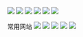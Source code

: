 <p align="left">
  <img src="https://img.shields.io/badge/Github-Zer0--hex-brightgreen" /> 
  <img src="https://img.shields.io/badge/-C-black?style=flat-square&logo=C"/>
  <img src="https://img.shields.io/badge/-Python-black?style=flat-square&logo=Python"/>
  <img src="https://img.shields.io/badge/-Shell-black?style=flat-square&logo=Shell"/>
  <img src="https://img.shields.io/badge/-Go-black?style=flat-square&logo=Go"/>
  <img src="https://img.shields.io/badge/-Rust-black?style=flat-square&logo=Rust"/>
</p>


<p align="left"> 常用网站
  <a href="https://github.com/Zer0-hex" title="Github"><img src="https://img.shields.io/badge/-C-black?style=flat-square&logo=C"/></a>

  
  <img src="https://img.shields.io/badge/-Python-black?style=flat-square&logo=Python"/>
  <img src="https://img.shields.io/badge/-Shell-black?style=flat-square&logo=Shell"/>
  <img src="https://img.shields.io/badge/-Go-black?style=flat-square&logo=Go"/>
  <img src="https://img.shields.io/badge/-Rust-black?style=flat-square&logo=Rust"/>
</p>
